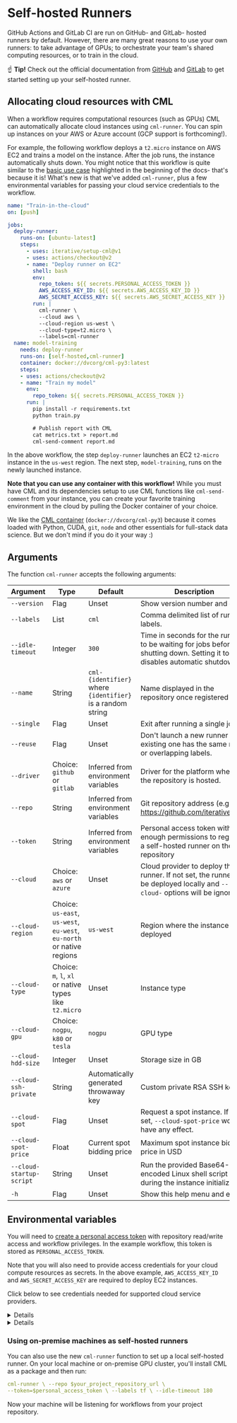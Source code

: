 # Self-hosted Runners

GitHub Actions and GitLab CI are run on GitHub- and GitLab- hosted runners by
default. However, there are many great reasons to use your own runners: to take
advantage of GPUs; to orchestrate your team's shared computing resources, or to
train in the cloud.

☝️ **Tip!** Check out the official documentation from
[GitHub](https://help.github.com/en/actions/hosting-your-own-runners/about-self-hosted-runners)
and [GitLab](https://docs.gitlab.com/runner/) to get started setting up your
self-hosted runner.

## Allocating cloud resources with CML

When a workflow requires computational resources (such as GPUs) CML can
automatically allocate cloud instances using `cml-runner`. You can spin up
instances on your AWS or Azure account (GCP support is forthcoming!).

For example, the following workflow deploys a `t2.micro` instance on AWS EC2 and
trains a model on the instance. After the job runs, the instance automatically
shuts down. You might notice that this workflow is quite similar to the
[basic use case](#usage) highlighted in the beginning of the docs- that's
because it is! What's new is that we've added `cml-runner`, plus a few
environmental variables for passing your cloud service credentials to the
workflow.

```yaml
name: "Train-in-the-cloud"
on: [push]

jobs:
  deploy-runner:
    runs-on: [ubuntu-latest]
    steps:
      - uses: iterative/setup-cml@v1
      - uses: actions/checkout@v2
      - name: "Deploy runner on EC2"
        shell: bash
        env:
          repo_token: ${{ secrets.PERSONAL_ACCESS_TOKEN }}
          AWS_ACCESS_KEY_ID: ${{ secrets.AWS_ACCESS_KEY_ID }}
          AWS_SECRET_ACCESS_KEY: ${{ secrets.AWS_SECRET_ACCESS_KEY }}
        run: |
          cml-runner \
          --cloud aws \
          --cloud-region us-west \
          --cloud-type=t2.micro \
          --labels=cml-runner
  name: model-training
    needs: deploy-runner
    runs-on: [self-hosted,cml-runner]
    container: docker://dvcorg/cml-py3:latest
    steps:
    - uses: actions/checkout@v2
    - name: "Train my model"
      env:
        repo_token: ${{ secrets.PERSONAL_ACCESS_TOKEN }}
      run: |
        pip install -r requirements.txt
        python train.py

        # Publish report with CML
        cat metrics.txt > report.md
        cml-send-comment report.md
```

In the above workflow, the step `deploy-runner` launches an EC2 `t2-micro`
instance in the `us-west` region. The next step, `model-training`, runs on the
newly launched instance.

**Note that you can use any container with this workflow!** While you must have
CML and its dependencies setup to use CML functions like `cml-send-comment` from
your instance, you can create your favorite training environment in the cloud by
pulling the Docker container of your choice.

We like the
[CML container](https://github.com/iterative/cml/blob/master/docker/Dockerfile)
(`docker://dvcorg/cml-py3`) because it comes loaded with Python, CUDA, `git`,
`node` and other essentials for full-stack data science. But we don't mind if
you do it your way :)

## Arguments

The function `cml-runner` accepts the following arguments:

| Argument                 | Type                                                                  | Default                                                    | Description                                                                                                                  |
| ------------------------ | --------------------------------------------------------------------- | ---------------------------------------------------------- | ---------------------------------------------------------------------------------------------------------------------------- |
| `--version`              | Flag                                                                  | Unset                                                      | Show version number and exit.                                                                                                |
| `--labels`               | List                                                                  | `cml`                                                      | Comma delimited list of runner labels.                                                                                       |
| `--idle-timeout `        | Integer                                                               | `300`                                                      | Time in seconds for the runner to be waiting for jobs before shutting down. Setting it to `0` disables automatic shutdown.   |
| `--name`                 | String                                                                | `cml-{identifier}` where `{identifier}` is a random string | Name displayed in the repository once registered                                                                             |
| `--single`               | Flag                                                                  | Unset                                                      | Exit after running a single job.                                                                                             |
| `--reuse`                | Flag                                                                  | Unset                                                      | Don't launch a new runner if an existing one has the same name or overlapping labels.                                        |
| `--driver`               | Choice: `github` or `gitlab`                                          | Inferred from environment variables                        | Driver for the platform where the repository is hosted.                                                                      |
| `--repo`                 | String                                                                | Inferred from environment variables                        | Git repository address (e.g. https://github.com/iterative/cml)                                                               |
| `--token`                | String                                                                | Inferred from environment variables                        | Personal access token with enough permissions to register a self-hosted runner on the repository                             |
| `--cloud`                | Choice: `aws` or `azure`                                              | Unset                                                      | Cloud provider to deploy the runner. If not set, the runner will be deployed locally and `--cloud-` options will be ignored. |
| `--cloud-region`         | Choice: `us-east`, `us-west`, `eu-west`, `eu-north` or native regions | `us-west`                                                  | Region where the instance is deployed                                                                                        |
| `--cloud-type`           | Choice: `m`, `l`, `xl` or native types like `t2.micro`                | Unset                                                      | Instance type                                                                                                                |
| `--cloud-gpu`            | Choice: `nogpu`, `k80` or `tesla`                                     | `nogpu`                                                    | GPU type                                                                                                                     |
| `--cloud-hdd-size`       | Integer                                                               | Unset                                                      | Storage size in GB                                                                                                           |
| `--cloud-ssh-private`    | String                                                                | Automatically generated throwaway key                      | Custom private RSA SSH key                                                                                                   |
| `--cloud-spot`           | Flag                                                                  | Unset                                                      | Request a spot instance. If not set, `--cloud-spot-price` won't have any effect.                                             |
| `--cloud-spot-price`     | Float                                                                 | Current spot bidding price                                 | Maximum spot instance bidding price in USD                                                                                   |
| `--cloud-startup-script` | String                                                                | Unset                                                      | Run the provided Base64-encoded Linux shell script during the instance initialization.                                       |
| `-h`                     | Flag                                                                  | Unset                                                      | Show this help menu and exit.                                                                                                |

## Environmental variables

You will need to
[create a personal access token](https://help.github.com/en/github/authenticating-to-github/creating-a-personal-access-token-for-the-command-line)
with repository read/write access and workflow privileges. In the example
workflow, this token is stored as `PERSONAL_ACCESS_TOKEN`.

Note that you will also need to provide access credentials for your cloud
compute resources as secrets. In the above example, `AWS_ACCESS_KEY_ID` and
`AWS_SECRET_ACCESS_KEY` are required to deploy EC2 instances.

Click below to see credentials needed for supported cloud service providers.

<details>

### AWS

```yaml
env:
  AWS_ACCESS_KEY_ID: ${{ secrets.AWS_ACCESS_KEY_ID }}
  AWS_SECRET_ACCESS_KEY: ${{ secrets.AWS_SECRET_ACCESS_KEY }}
  AWS_SESSION_TOKEN: ${{ secrets.AWS_SESSION_TOKEN }}
```

Note that `AWS_SESSION_TOKEN` is optional.

</details>

<details>

### Azure

```yaml
env:
  AZURE_STORAGE_CONNECTION_STRING:
    ${{ secrets.AZURE_STORAGE_CONNECTION_STRING }}
  AZURE_STORAGE_CONTAINER_NAME: ${{ secrets.AZURE_STORAGE_CONTAINER_NAME }}
```

</details>

### Using on-premise machines as self-hosted runners

You can also use the new `cml-runner` function to set up a local self-hosted
runner. On your local machine or on-premise GPU cluster, you'll install CML as a
package and then run:

```yaml
cml-runner \ --repo $your_project_repository_url \
--token=$personal_access_token \ --labels tf \ --idle-timeout 180
```

Now your machine will be listening for workflows from your project repository.
